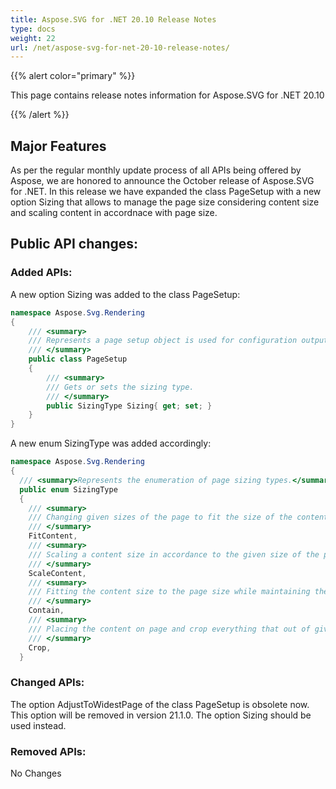 ```yaml
---
title: Aspose.SVG for .NET 20.10 Release Notes
type: docs
weight: 22
url: /net/aspose-svg-for-net-20-10-release-notes/
---
```


{{% alert color="primary" %}}

This page contains release notes information for Aspose.SVG for .NET 20.10

{{% /alert %}}

## **Major Features**

As per the regular monthly update process of all APIs being offered by Aspose, we are honored to announce the October release of Aspose.SVG for .NET.
In this release we have expanded the class PageSetup with a new option Sizing that allows to manage the page size considering content size and scaling content in accordnace with page size.

## **Public API changes:**

### **Added APIs:**

A new option Sizing was added to the class PageSetup:

```c#
namespace Aspose.Svg.Rendering
{
    /// <summary>
    /// Represents a page setup object is used for configuration output page-set.
    /// </summary>
    public class PageSetup
    {
        /// <summary>
        /// Gets or sets the sizing type.
        /// </summary>
        public SizingType Sizing{ get; set; }
    }
}
```

A new enum SizingType was added accordingly:

```c#
namespace Aspose.Svg.Rendering
{
  /// <summary>Represents the enumeration of page sizing types.</summary>
  public enum SizingType
  {
    /// <summary>
    /// Changing given sizes of the page to fit the size of the content it contains.
    /// </summary>
    FitContent,
    /// <summary>
    /// Scaling a content size in accordance to the given size of the page.
    /// </summary>
    ScaleContent,
    /// <summary>
    /// Fitting the content size to the page size while maintaining the preferred aspect ratio insofar as possible.
    /// </summary>
    Contain,
    /// <summary>
    /// Placing the content on page and crop everything that out of given page size.
    /// </summary>
    Crop,
  }
```

### **Changed APIs:**

The option AdjustToWidestPage of the class PageSetup is obsolete now. This option will be removed in version 21.1.0. The option Sizing should be used instead.

### **Removed APIs:**

No Changes
